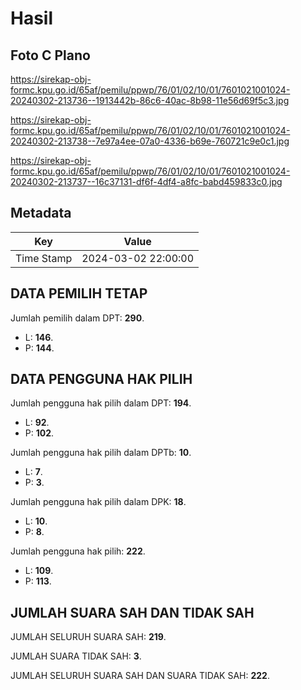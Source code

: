 # Hasil

## Foto C Plano

https://sirekap-obj-formc.kpu.go.id/65af/pemilu/ppwp/76/01/02/10/01/7601021001024-20240302-213736--1913442b-86c6-40ac-8b98-11e56d69f5c3.jpg

https://sirekap-obj-formc.kpu.go.id/65af/pemilu/ppwp/76/01/02/10/01/7601021001024-20240302-213738--7e97a4ee-07a0-4336-b69e-760721c9e0c1.jpg

https://sirekap-obj-formc.kpu.go.id/65af/pemilu/ppwp/76/01/02/10/01/7601021001024-20240302-213737--16c37131-df6f-4df4-a8fc-babd459833c0.jpg


## Metadata

| Key        | Value               |
| ---------- | ------------------- |
| Time Stamp | 2024-03-02 22:00:00 |


## DATA PEMILIH TETAP

Jumlah pemilih dalam DPT: **290**.
 * L: **146**.
 * P: **144**.

## DATA PENGGUNA HAK PILIH

Jumlah pengguna hak pilih dalam DPT: **194**.
 * L: **92**.
 * P: **102**.

Jumlah pengguna hak pilih dalam DPTb: **10**.
 * L: **7**.
 * P: **3**.

Jumlah pengguna hak pilih dalam DPK: **18**.
 * L: **10**.
 * P: **8**.

Jumlah pengguna hak pilih: **222**.
 * L: **109**.
 * P: **113**.

## JUMLAH SUARA SAH DAN TIDAK SAH

JUMLAH SELURUH SUARA SAH: **219**.

JUMLAH SUARA TIDAK SAH: **3**.

JUMLAH SELURUH SUARA SAH DAN SUARA TIDAK SAH: **222**.



